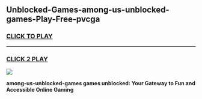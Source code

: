
## Unblocked-Games-among-us-unblocked-games-Play-Free-pvcga
<h3>
<a href="https://premium76.site?title=among-us-unblocked-games&ref=20M">CLICK TO PLAY</a></h3>
<hr>

<h3>
<a href="https://premium76.site?title=among-us-unblocked-games&ref=20M">CLICK 2 PLAY</a>
  
</h3>

<a href="https://premium76.site?title=among-us-unblocked-games&ref=19M"><img src="https://clearcache.store/games.png"></a>


**among-us-unblocked-games games unblocked: Your Gateway to Fun and Accessible Online Gaming**
